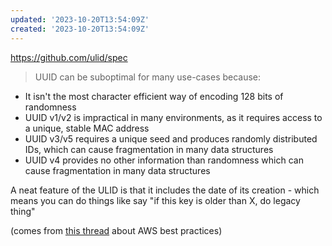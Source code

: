 ```yaml
---
updated: '2023-10-20T13:54:09Z'
created: '2023-10-20T13:54:09Z'
---
```

https://github.com/ulid/spec

> UUID can be suboptimal for many use-cases because:

-   It isn't the most character efficient way of encoding 128 bits of randomness
-   UUID v1/v2 is impractical in many environments, as it requires access to a unique, stable MAC address
-   UUID v3/v5 requires a unique seed and produces randomly distributed IDs, which can cause fragmentation in many data structures
-   UUID v4 provides no other information than randomness which can cause fragmentation in many data structures


A neat feature of the ULID is that it includes the date of its creation - which means you can do things like say "if this key is older than X, do legacy thing"

(comes from [this thread](https://twitter.com/__steele/status/1570208081296134145) about AWS best practices)